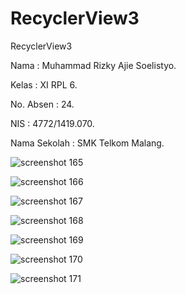 # RecyclerView3

RecyclerView3

Nama : Muhammad Rizky Ajie Soelistyo.

Kelas : XI RPL 6.

No. Absen : 24.

NIS : 4772/1419.070.

Nama Sekolah : SMK Telkom Malang.

![screenshot 165](https://cloud.githubusercontent.com/assets/22115607/22674163/13524b72-ed11-11e6-8ef1-6ad11cd66ae9.png)

![screenshot 166](https://cloud.githubusercontent.com/assets/22115607/22674165/1359fcf0-ed11-11e6-83f7-baa335e82c03.png)

![screenshot 167](https://cloud.githubusercontent.com/assets/22115607/22674164/13570e78-ed11-11e6-9042-2bb4ef751bad.png)

![screenshot 168](https://cloud.githubusercontent.com/assets/22115607/22674167/135ea750-ed11-11e6-85ca-a68cd327c9b4.png)

![screenshot 169](https://cloud.githubusercontent.com/assets/22115607/22674166/135e07d2-ed11-11e6-8b63-7fae74f93626.png)

![screenshot 170](https://cloud.githubusercontent.com/assets/22115607/22674168/13636056-ed11-11e6-9e06-edb680418bdc.png)

![screenshot 171](https://cloud.githubusercontent.com/assets/22115607/22674169/13b7aa58-ed11-11e6-8ce8-5b14a1d5f8c4.png)
